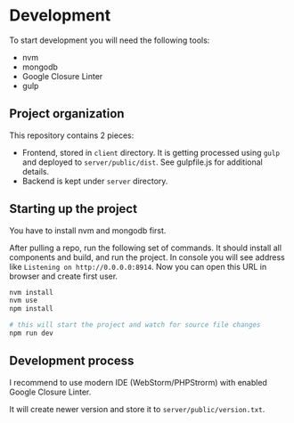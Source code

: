 Development
===========

To start development you will need the following tools:
 - nvm
 - mongodb
 - Google Closure Linter
 - gulp
 
## Project organization 
 
This repository contains 2 pieces:
 - Frontend, stored in `client` directory. It is getting processed using `gulp` and deployed to `server/public/dist`.
   See gulpfile.js for additional details.
 - Backend is kept under `server` directory.
 
 
## Starting up the project

You have to install nvm and mongodb first.

After pulling a repo, run the following set of commands. It should install all components and build, and run the project.
In console you will see address like `Listening on http://0.0.0.0:8914`. Now you can open this URL in browser and create 
first user.

```bash
nvm install
nvm use
npm install

# this will start the project and watch for source file changes
npm run dev
```
 
## Development process

I recommend to use modern IDE (WebStorm/PHPStrorm) with enabled Google Closure Linter.

It will create newer version and store it to `server/public/version.txt`.
